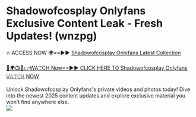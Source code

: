 # Shadowofcosplay Onlyfans Exclusive Content Leak - Fresh Updates! (wnzpg)

🔥 ACCESS NOW 🌍==►► <a href="https://tinyurl.com/kvy9nzfs" rel="nofollow">Shadowofcosplay Onlyfans Latest Collection</a>
<br><br>
[🔴🌍📺📱👉WA𝚃CH Now==►► CLICK HERE TO Shadowofcosplay Onlyfans 𝚆𝙰𝚃𝙲𝙷 NOW](https://tinyurl.com/kvy9nzfs)
<br><br>
Unlock Shadowofcosplay Onlyfans's private videos and photos today! Dive into the newest 2025 content updates and explore exclusive material you won’t find anywhere else.
<br>
<a href="https://tinyurl.com/kvy9nzfs" rel="nofollow" data-target="animated-image.originalLink"><img src="https://camo.githubusercontent.com/8a4f000d20f83aca3bf7ec5f350d767afa0574a8a352519fd8cfa583a6f93a33/68747470733a2f2f692e696d6775722e636f6d2f644a486b345a712e676966" data-canonical-src="https://i.imgur.com/dJHk4Zq.gif" style="max-width: 100%; display: inline-block;" data-target="animated-image.originalImage"></a>
<br>
